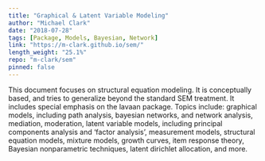 ```yaml
---
title: "Graphical & Latent Variable Modeling"
author: "Michael Clark"
date: "2018-07-28"
tags: [Package, Models, Bayesian, Network]
link: "https://m-clark.github.io/sem/"
length_weight: "25.1%"
repo: "m-clark/sem"
pinned: false
---
```


This document focuses on structural equation modeling. It is conceptually based, and tries to generalize beyond the standard SEM treatment. It includes special emphasis on the lavaan package. Topics include: graphical models, including path analysis, bayesian networks, and network analysis, mediation, moderation, latent variable models, including principal components analysis and ‘factor analysis’, measurement models, structural equation models, mixture models, growth curves, item response theory, Bayesian nonparametric techniques, latent dirichlet allocation, and more.
